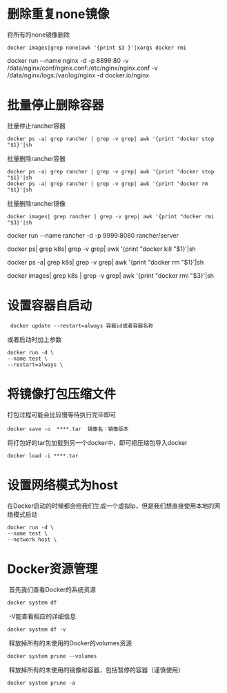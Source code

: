 # 删除重复none镜像

将所有的none镜像删除

```
docker images|grep none|awk '{print $3 }'|xargs docker rmi
```

docker run --name nginx -d -p 8899:80  -v /data/nginx/conf/nginx.conf:/etc/nginx/nginx.conf  -v /data/nginx/logs:/var/log/nginx -d docker.io/nginx

# 批量停止删除容器

批量停止rancher容器

```
docker ps -a| grep rancher | grep -v grep| awk '{print "docker stop "$1}'|sh
```

批量删除rancher容器

```
docker ps -a| grep rancher | grep -v grep| awk '{print "docker stop "$1}'|sh
docker ps -a| grep rancher | grep -v grep| awk '{print "docker rm "$1}'|sh
```

批量删除rancher镜像

```
docker images| grep rancher | grep -v grep| awk '{print "docker rmi "$3}'|sh
```

docker run --name rancher -d -p 9999:8080 rancher/server

docker ps| grep k8s| grep -v grep| awk '{print "docker kill "$1}'|sh

docker ps -a| grep k8s| grep -v grep| awk '{print "docker rm "$1}'|sh

docker images| grep k8s | grep -v grep| awk '{print "docker rmi "$3}'|sh

# 设置容器自启动

```
 docker update --restart=always 容器id或者容器名称
```

或者启动时加上参数

```
docker run -d \
--name test \
--restart=always \
```

# 将镜像打包压缩文件

打包过程可能会比较慢等待执行完毕即可

```
docker save -o  ****.tar  镜像名：镜像版本
```

将打包好的tar包加载到另一个docker中，即可把压缩包导入docker

```
docker load -i ****.tar  
```

# 设置网络模式为host

在Docker启动的时候都会给我们生成一个虚拟Ip，但是我们想直接使用本地的网络模式启动

```
docker run -d \
--name test \
--network host \
```

# Docker资源管理

​		首先我们查看Docker的系统资源	

```
docker system df
```

​		-V能查看相应的详细信息

```
docker system df -v
```

​		释放掉所有的未使用的Docker的volumes资源

```
docker system prune --volumes
```

​		释放掉所有的未使用的镜像和容器，包括暂停的容器（谨慎使用）

```
docker system prune -a
```

